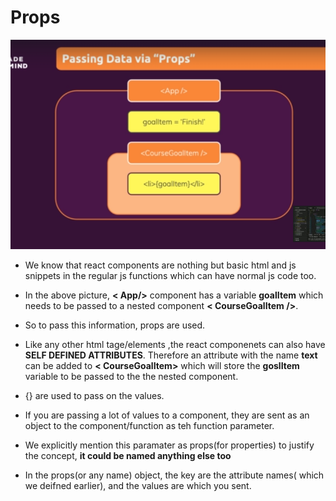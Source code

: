 # Props

![props](../related_tuts_resources/props_image.png)

- We know that react components are nothing but basic html and js snippets in the regular js functions which can have normal js code too.

- In the above picture, **< App/>** component has a variable **goalItem** which needs to be passed to a nested component **< CourseGoalItem />**.

- So to pass this information, props are used.

- Like any other html tage/elements ,the react componenets can also have **SELF DEFINED ATTRIBUTES**. Therefore an attribute with the name **text** can be added to **< CourseGoalItem>** which will store the **goslItem** variable to be passed to the the nested component.

- {} are used to pass on the values.

- If you are passing a lot of values to a component, they are sent as an object to the component/function as teh function parameter.

- We explicitly mention this paramater as props(for properties) to justify the concept, **it could be named anything else too**

- In the props(or any name) object, the key are the attribute names( which we deifned earlier), and the values are which you sent.
